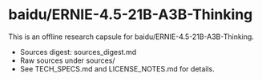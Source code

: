 # baidu/ERNIE-4.5-21B-A3B-Thinking

This is an offline research capsule for baidu/ERNIE-4.5-21B-A3B-Thinking.

- Sources digest: sources_digest.md
- Raw sources under sources/
- See TECH_SPECS.md and LICENSE_NOTES.md for details.
